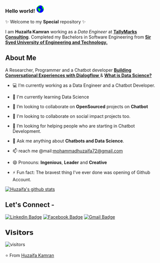 ### Hello world!&nbsp;<img src="https://github.com/Huzaifakamran/Huzaifakamran/blob/main/Assests/Earth.gif" width="24px"> 
✨ Welcome to my **Special** repository ✨

I am **Huzaifa Kamran** working as a *Data Engineer* at <a href="https://tallymarksconsulting.com/"> <b>TallyMarks Consulting</b></a>. Completed my Bachelors in Software Engineering from <a href="https://ssuet.edu.pk/"> <b>Sir Syed University of Engineering and Technology.</b></a>

## About Me

A Researcher, Programmer and a Chatbot developer 
<a href="https://coursera.org/share/e7196321591efaab87065c76b7b215ca"><b>Building Conversational Experiences with Dialogflow</b> </a> & 
<a href="https://coursera.org/share/952e6907fee0a77d72fef28841974e20"><b>What is Data Science?</b></a>


- 💻 I’m currently working as a Data Engineer and a Chatbot Developer.

- 🌱 I'm currently learning Data Science

- 🔭 I’m looking to collaborate on **OpenSourced** projects on **Chatbot**

- 👯 I'm looking to collaborate on social impact projects too.

- 🤔 I’m looking for helping people who are starting in Chatbot Development.

- 💬 Ask me anything about **Chatbots and Data Science**.

- 📫 reach me @mail:mohammadhuzaifa72@gmail.com

- 😄 Pronouns: **Ingenious**, **Leader** and **Creative**

- ⚡ Fun fact: The bravest thing I've ever done was opening of Github Account.

[![Huzaifa's github stats](https://github-readme-stats.vercel.app/api?username=HuzaifaKamran)](https://github.com/Huzaifakamran/github-readme-stats)

## Let's Connect -

[![Linkedin Badge](https://img.shields.io/badge/-huzaifakamran-blue?style=flat-square&logo=Linkedin&logoColor=white&link=https://www.linkedin.com/in/huzaifakamran/)](https://www.linkedin.com/in/huzaifakamran/)   [![Facebook Badge](https://img.shields.io/badge/-m.huzaifakamran-03a57a?style=flat-square&labelColor=FFFFFF&logo=Facebook&link=https://facebook.com/m.huzaifakamran)](https://facebook.com/m.huzaifakamran)   [![Gmail Badge](https://img.shields.io/badge/-mohammadhuzaifa72@gmail.com-c14438?style=flat-square&logo=Gmail&logoColor=white&link=mailto:mohammadhuzaifa72@gmail.com)](mailto:mohammadhuzaifa72@gmail.com)

## 𝗩𝗶𝘀𝗶𝘁𝗼𝗿𝘀

![visitors](https://mustafaali96-visitor-badge.glitch.me/badge?page_id=mustafaali96/mustafaali96)
<br><br>
⭐ From [Huzaifa Kamran](https://github.com/HuzaifaKamran)
